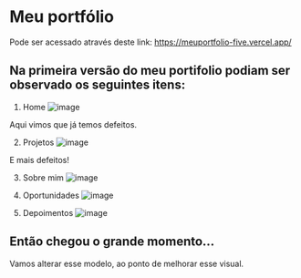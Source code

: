 # Meu portfólio

Pode ser acessado através deste link:
https://meuportfolio-five.vercel.app/

## Na primeira versão do meu portifolio podiam ser observado os seguintes itens:

1. Home
![image](https://user-images.githubusercontent.com/90493132/218881879-5a2bfb6f-2004-49e2-9dc7-b3e3dc169995.png)

Aqui vimos que já temos defeitos.

2. Projetos
![image](https://user-images.githubusercontent.com/90493132/218881973-af05eaa5-cfbe-4bf5-83de-9c8fe1db44c6.png)

E mais defeitos!

3. Sobre mim
![image](https://user-images.githubusercontent.com/90493132/218882050-5f18a3ea-eaf2-4847-8af2-0c4ed5847f37.png)

4. Oportunidades
![image](https://user-images.githubusercontent.com/90493132/218882109-9edc9522-4c76-4134-ac32-129b5a3b9c64.png)

5. Depoimentos
![image](https://user-images.githubusercontent.com/90493132/218882168-d5f8c574-41f3-4b31-a825-8889af924327.png)


## Então chegou o grande momento...
Vamos alterar esse modelo, ao ponto de melhorar esse visual.

